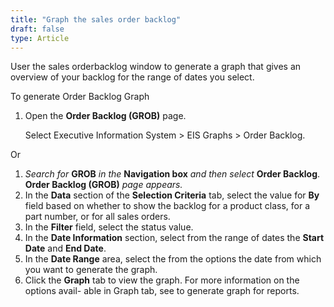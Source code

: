 ```yaml
---
title: "Graph the sales order backlog"
draft: false
type: Article
---
```


User the sales orderbacklog window to generate a graph that gives an overview of your backlog for the range of dates you select.

To generate Order Backlog Graph

1.  Open the **Order Backlog (GROB)** page.

    Select Executive Information System > EIS Graphs > Order Backlog.

Or

1.  *Search for* **GROB** *in the* **Navigation box** *and then select* **Order Backlog**. **Order Backlog (GROB)** *page appears.*
2.  In the **Data** section of the **Selection Criteria** tab, select the value for **By** field based on whether to show the backlog for a product class, for a part number, or for all sales orders.
3.  In the **Filter** field, select the status value.
4.  In the **Date Information** section, select from the range of dates the **Start Date** and **End Date**.
5.  In the **Date Range** area, select the from the options the date from which you want to generate the graph.
6.  Click the **Graph** tab to view the graph. For more information on the options avail- able in Graph tab, see to generate graph for reports.